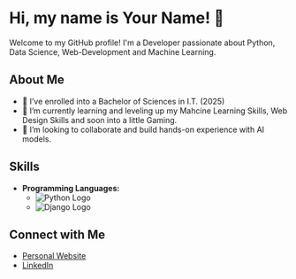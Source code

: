 # Hi, my name is Your Name! 👋

Welcome to my GitHub profile! I'm a Developer passionate about Python, Data Science, Web-Development and Machine Learning.

## About Me
- 🔭 I’ve enrolled into a Bachelor of Sciences in I.T. (2025)
- 🌱 I’m currently learning and leveling up my Mahcine Learning Skills, Web Design Skills and soon into a little Gaming.
- 👯 I’m looking to collaborate and build hands-on experience with AI models.

## Skills

- **Programming Languages:**
  - ![Python Logo](https://upload.wikimedia.org/wikipedia/commons/c/c3/Python-logo-notext.svg)
  - ![Django Logo](https://www.djangoproject.com/)


## Connect with Me
- [Personal Website](https://yourdomain.com)
- [LinkedIn](https://linkedin.com/in/yourprofile)

